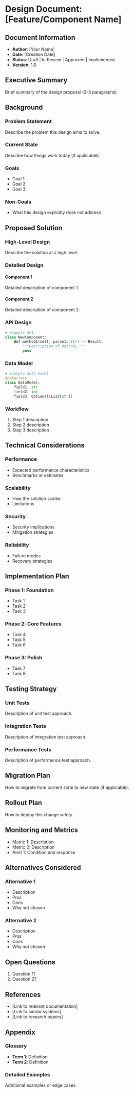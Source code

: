 # Design Document: [Feature/Component Name]

## Document Information

- **Author**: [Your Name]
- **Date**: [Creation Date]
- **Status**: Draft | In Review | Approved | Implemented
- **Version**: 1.0

## Executive Summary

Brief summary of the design proposal (2-3 paragraphs).

## Background

### Problem Statement

Describe the problem this design aims to solve.

### Current State

Describe how things work today (if applicable).

### Goals

- Goal 1
- Goal 2
- Goal 3

### Non-Goals

- What this design explicitly does not address

## Proposed Solution

### High-Level Design

Describe the solution at a high level.

### Detailed Design

#### Component 1

Detailed description of component 1.

#### Component 2

Detailed description of component 2.

### API Design

```python
# Example API
class NewComponent:
    def method1(self, param1: str) -> Result:
        """Description of method1."""
        pass
```

### Data Model

```python
# Example data model
@dataclass
class DataModel:
    field1: str
    field2: int
    field3: Optional[List[str]]
```

### Workflow

1. Step 1 description
2. Step 2 description
3. Step 3 description

## Technical Considerations

### Performance

- Expected performance characteristics
- Benchmarks or estimates

### Scalability

- How the solution scales
- Limitations

### Security

- Security implications
- Mitigation strategies

### Reliability

- Failure modes
- Recovery strategies

## Implementation Plan

### Phase 1: Foundation

- Task 1
- Task 2
- Task 3

### Phase 2: Core Features

- Task 4
- Task 5
- Task 6

### Phase 3: Polish

- Task 7
- Task 8

## Testing Strategy

### Unit Tests

Description of unit test approach.

### Integration Tests

Description of integration test approach.

### Performance Tests

Description of performance test approach.

## Migration Plan

How to migrate from current state to new state (if applicable).

## Rollout Plan

How to deploy this change safely.

## Monitoring and Metrics

- Metric 1: Description
- Metric 2: Description
- Alert 1: Condition and response

## Alternatives Considered

### Alternative 1

- Description
- Pros
- Cons
- Why not chosen

### Alternative 2

- Description
- Pros
- Cons
- Why not chosen

## Open Questions

1. Question 1?
2. Question 2?

## References

- [Link to relevant documentation]
- [Link to similar systems]
- [Link to research papers]

## Appendix

### Glossary

- **Term 1**: Definition
- **Term 2**: Definition

### Detailed Examples

Additional examples or edge cases.
